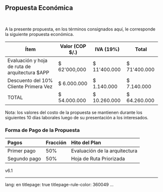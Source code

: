 
## Propuesta Económica

> 

<br>


A la presente propuesta, en los términos consignados aquí, le corresponde la siguiente propuesta económica.


| Ítem                                           | Valor (COP $/.) | IVA (19%)    | Total        |
|------------------------------------------------|-----------------|--------------|--------------|
| Evaluación y hoja de ruta de arquitectura $APP | $ 62'000,000    | $ 11'400.000 | $ 71'400.000 |
| Descuento del 10% Cliente Primera Vez          | $ 6.000.000     | $ 1.140.000  | $ 7.140.000  |
| TOTAL                                          | $ 54.000.000    | $ 10.260.000 | $ 64.260.000 |

Nota: los valores del costo de la propuesta se mantienen durante los siguientes 10 días laborales luego de su presentación a los interesados.


### Forma de Pago de la Propuesta

| Pagos        | Fracción | Hito del Plan                 |
|:-------------|:---------|:------------------------------|
| Primer pago  | 50%      | Evaluación de la arquitectura |
| Segundo pago | 50%      | Hoja de Ruta Priorizada       |

v6.1






---
lang: en
titlepage: true
titlepage-rule-color: 360049
...

